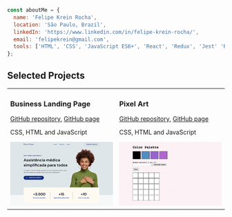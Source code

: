 ```JavaScript
const aboutMe = {
  name: 'Felipe Krein Rocha',
  location: 'São Paulo, Brazil',
  linkedIn: 'https://www.linkedin.com/in/felipe-krein-rocha/',
  email: 'felipekrein@gmail.com',
  tools: ['HTML', 'CSS', 'JavaScript ES6+', 'React', 'Redux', 'Jest' 'RTL'],
};
```

<h2 align="left">Selected Projects</h2>

<table>
  <tr>
    <td valign="top">
      <h3 align="left">Business Landing Page</h3>
      <p><a href="https://github.com/fkrein1/simple-landing-page">GitHub repository</a>, <a href="https://fkrein1.github.io/simple-landing-page/">GitHub page</a></p>
      <p>CSS, HTML and JavaScript</p>
      <img width=400px src="./images/simple-landing-page.png" alt="Project-preview" />
    </td>
     <td valign="top">
      <h3 align="left">Pixel Art</h3>
      <p><a href="https://github.com/fkrein1/pixel-art">GitHub repository</a>, <a href="https://fkrein1.github.io/pixel-art/">GitHub page</a></p>
      <p>CSS, HTML and JavaScript</p>
      <img width=400px src="./images/pixel-art.png" alt="Project-preview" />
    </td>
  </tr>
</table>
